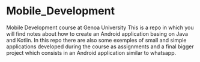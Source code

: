 # Mobile_Development
Mobile Development course at Genoa University 
This is a repo in which you will find notes about how to create an Android application basing on Java and Kotlin. 
In this repo there are also some exemples of small and simple applications developed during the course as assignments and a 
final bigger project which consists in an Android application similar to whatsapp.
